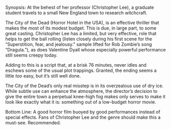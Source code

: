 Synopsis: At the behest of her professor (Christopher Lee), a graduate student travels to a small New England town to research witchcraft.

The City of the Dead (Horror Hotel in the USA), is an effective thriller that makes the most of its modest budget.  This is due, in large part, to some great casting.  Christopher Lee has a limited, but very effective, role that helps to get the ball rolling (listen closely during his first scene for the “Superstition, fear, and jealousy.” sample lifted for Rob Zombie’s song “Dragula.”), as does Valentine Dyall whose especially powerful performance still seems creepy today.

Adding to this is a script that, at a brisk 76 minutes, never idles and eschews some of the usual plot trappings.  Granted, the ending seems a little <em>too</em> easy, but it’s still well done.

The City of the Dead’s only real misstep is in its overzealous use of dry ice.  While subtle use can enhance the atmosphere, the director’s decision to give the entire town a perpetual knee-high fog makes only serves to make it look like exactly what it is: something out of a low-budget horror movie.

Bottom Line: A good horror film buoyed by good performances instead of special effects.  Fans of Christopher Lee and the genre should make this a must-see.  Recommended.
